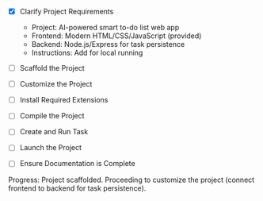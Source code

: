 - [x] Clarify Project Requirements
  - Project: AI-powered smart to-do list web app
  - Frontend: Modern HTML/CSS/JavaScript (provided)
  - Backend: Node.js/Express for task persistence
  - Instructions: Add for local running

- [ ] Scaffold the Project
- [ ] Customize the Project
- [ ] Install Required Extensions
- [ ] Compile the Project
- [ ] Create and Run Task
- [ ] Launch the Project
- [ ] Ensure Documentation is Complete

Progress: Project scaffolded. Proceeding to customize the project (connect frontend to backend for task persistence).
